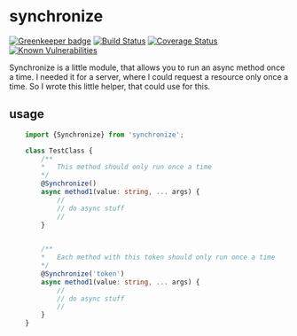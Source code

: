 # synchronize
[![Greenkeeper badge](https://badges.greenkeeper.io/Thomas-P/synchronize.svg)](https://greenkeeper.io/) [![Build Status](https://travis-ci.org/Thomas-P/synchronize.svg?branch=master)](https://travis-ci.org/Thomas-P/synchronize) [![Coverage Status](https://coveralls.io/repos/github/Thomas-P/synchronize/badge.svg)](https://coveralls.io/github/Thomas-P/synchronize) [![Known Vulnerabilities](https://snyk.io/test/github/thomas-p/synchronize/badge.svg)](https://snyk.io/test/github/thomas-p/synchronize)

Synchronize is a little module, that allows you to run an async method once a time. I needed it for a server, where I could request a resource only once a time. So I wrote this little helper, that could use for this. 

## usage
```typescript
    import {Synchronize} from 'synchronize';

    class TestClass {
        /**
        *   This method should only run once a time 
        */
        @Synchronize()
        async method1(value: string, ... args) {
            //
            // do async stuff 
            //
        }

    
        /**
        *   Each method with this token should only run once a time 
        */
        @Synchronize('token')
        async method1(value: string, ... args) {
            //
            // do async stuff 
            //
        }
    }
```